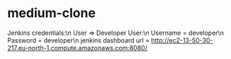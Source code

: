 # medium-clone

Jenkins credentials:\n
User => Developer User:\n
          Username = developer\n
          Password = developer\n
          jenkins dashboard url = http://ec2-13-50-30-217.eu-north-1.compute.amazonaws.com:8080/
